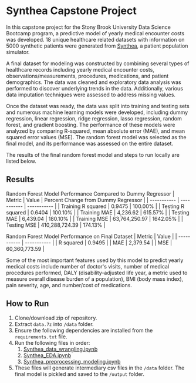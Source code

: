 # Synthea Capstone Project
In this capstone project for the Stony Brook University Data Science Bootcamp program, a predictive model of yearly medical encounter costs was developed. 18 unique healthcare related datasets with information on 5000 synthetic patients were generated from [Synthea](https://github.com/synthetichealth/synthea), a patient population simulator. 

A final dataset for modeling was constructed by combining several types of healthcare records including yearly medical encounter costs, observations/measurements, procedures, medications, and patient demographics. The data was cleaned and exploratory data analysis was performed to discover underlying trends in the data. Additionally, various data imputation techniques were assessed to address missing values.

Once the dataset was ready, the data was split into training and testing sets and numerous machine learning models were developed, including dummy regression, linear regression, ridge regression, lasso regression, random forest, and gradient boosting. The performance of these models were analyzed by comparing R-squared, mean absolute error (MAE), and mean squared error values (MSE). The random forest model was selected as the final model, and its performance was assessed on the entire dataset.

The results of the final random forest model and steps to run locally are listed below.


## Results
Random Forest Model Performance Compared to Dummy Regressor
| Metric | Value | Percent Change from Dummy Regressor |
| ----------- | ----------- | ----------- |
| Training R squared | 0.9475 | 100.00% |
| Testing R squared | 0.6404 | 100.10% |
| Training MAE | 4,236.62 | 615.57% |
| Testing MAE | 6,439.04 | 180.10% |
| Training MSE | 63,764,250.97 | 1642.05% |
| Testing MSE | 410,288,724.39 | 174.13% |   

Random Forest Model Performance on Final Dataset
| Metric | Value |
| ----------- | ----------- |
| R squared | 0.9495 |
| MAE | 2,379.54 |
| MSE | 60,360,773.59 |

Some of the most important features used by this model to predict yearly medical costs include number of doctor's visits, number of medical procedures performed, DALY (disability-adjusted life year, a metric used to measure overall disease burden of a population), BMI (body mass index), pain severity, age, and number/cost of medications.

## How to Run
1. Clone/download zip of repository.
1. Extract `data.7z` into `/data` folder.
1. Ensure the following dependencies are installed from the `requirements.txt` file.
1. Run the following files in order:
   1. [Synthea_data_wrangling.ipynb](source/Synthea_data_wrangling.ipynb)
   1. [Synthea_EDA.ipynb](source/Synthea_EDA.ipynb)
   1. [Synthea_preprocessing_modeling.ipynb](source/Synthea_preprocessing_modeling.ipynb)
1. These files will generate intermediary csv files in the `/data` folder. The final model is pickled and saved to the `/output` folder.
